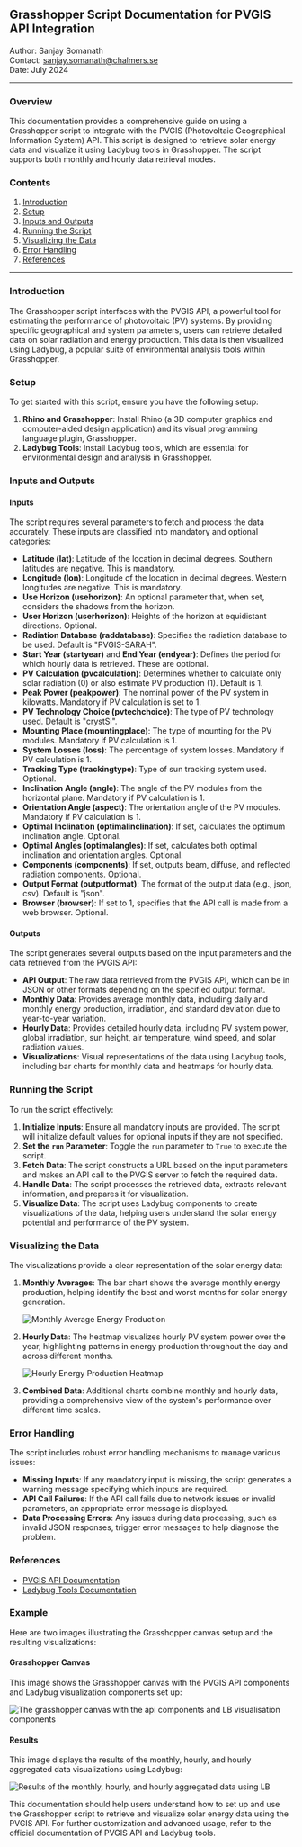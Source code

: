 ## Grasshopper Script Documentation for PVGIS API Integration
Author: Sanjay Somanath  
Contact: sanjay.somanath@chalmers.se  
Date: July 2024  

---
### Overview

This documentation provides a comprehensive guide on using a Grasshopper script to integrate with the PVGIS (Photovoltaic Geographical Information System) API. This script is designed to retrieve solar energy data and visualize it using Ladybug tools in Grasshopper. The script supports both monthly and hourly data retrieval modes.

### Contents

1. [Introduction](#introduction)
2. [Setup](#setup)
3. [Inputs and Outputs](#inputs-and-outputs)
4. [Running the Script](#running-the-script)
5. [Visualizing the Data](#visualizing-the-data)
6. [Error Handling](#error-handling)
7. [References](#references)

---

### Introduction

The Grasshopper script interfaces with the PVGIS API, a powerful tool for estimating the performance of photovoltaic (PV) systems. By providing specific geographical and system parameters, users can retrieve detailed data on solar radiation and energy production. This data is then visualized using Ladybug, a popular suite of environmental analysis tools within Grasshopper.

### Setup

To get started with this script, ensure you have the following setup:

1. **Rhino and Grasshopper**: Install Rhino (a 3D computer graphics and computer-aided design application) and its visual programming language plugin, Grasshopper.
2. **Ladybug Tools**: Install Ladybug tools, which are essential for environmental design and analysis in Grasshopper.

### Inputs and Outputs

#### Inputs

The script requires several parameters to fetch and process the data accurately. These inputs are classified into mandatory and optional categories:

- **Latitude (lat)**: Latitude of the location in decimal degrees. Southern latitudes are negative. This is mandatory.
- **Longitude (lon)**: Longitude of the location in decimal degrees. Western longitudes are negative. This is mandatory.
- **Use Horizon (usehorizon)**: An optional parameter that, when set, considers the shadows from the horizon.
- **User Horizon (userhorizon)**: Heights of the horizon at equidistant directions. Optional.
- **Radiation Database (raddatabase)**: Specifies the radiation database to be used. Default is "PVGIS-SARAH".
- **Start Year (startyear)** and **End Year (endyear)**: Defines the period for which hourly data is retrieved. These are optional.
- **PV Calculation (pvcalculation)**: Determines whether to calculate only solar radiation (0) or also estimate PV production (1). Default is 1.
- **Peak Power (peakpower)**: The nominal power of the PV system in kilowatts. Mandatory if PV calculation is set to 1.
- **PV Technology Choice (pvtechchoice)**: The type of PV technology used. Default is "crystSi".
- **Mounting Place (mountingplace)**: The type of mounting for the PV modules. Mandatory if PV calculation is 1.
- **System Losses (loss)**: The percentage of system losses. Mandatory if PV calculation is 1.
- **Tracking Type (trackingtype)**: Type of sun tracking system used. Optional.
- **Inclination Angle (angle)**: The angle of the PV modules from the horizontal plane. Mandatory if PV calculation is 1.
- **Orientation Angle (aspect)**: The orientation angle of the PV modules. Mandatory if PV calculation is 1.
- **Optimal Inclination (optimalinclination)**: If set, calculates the optimum inclination angle. Optional.
- **Optimal Angles (optimalangles)**: If set, calculates both optimal inclination and orientation angles. Optional.
- **Components (components)**: If set, outputs beam, diffuse, and reflected radiation components. Optional.
- **Output Format (outputformat)**: The format of the output data (e.g., json, csv). Default is "json".
- **Browser (browser)**: If set to 1, specifies that the API call is made from a web browser. Optional.

#### Outputs

The script generates several outputs based on the input parameters and the data retrieved from the PVGIS API:

- **API Output**: The raw data retrieved from the PVGIS API, which can be in JSON or other formats depending on the specified output format.
- **Monthly Data**: Provides average monthly data, including daily and monthly energy production, irradiation, and standard deviation due to year-to-year variation.
- **Hourly Data**: Provides detailed hourly data, including PV system power, global irradiation, sun height, air temperature, wind speed, and solar radiation values.
- **Visualizations**: Visual representations of the data using Ladybug tools, including bar charts for monthly data and heatmaps for hourly data.

### Running the Script

To run the script effectively:

1. **Initialize Inputs**: Ensure all mandatory inputs are provided. The script will initialize default values for optional inputs if they are not specified.
2. **Set the `run` Parameter**: Toggle the `run` parameter to `True` to execute the script.
3. **Fetch Data**: The script constructs a URL based on the input parameters and makes an API call to the PVGIS server to fetch the required data.
4. **Handle Data**: The script processes the retrieved data, extracts relevant information, and prepares it for visualization.
5. **Visualize Data**: The script uses Ladybug components to create visualizations of the data, helping users understand the solar energy potential and performance of the PV system.

### Visualizing the Data

The visualizations provide a clear representation of the solar energy data:

1. **Monthly Averages**: The bar chart shows the average monthly energy production, helping identify the best and worst months for solar energy generation.
   
   ![Monthly Average Energy Production](file-cLPgHrZZU7qhYe6b6hFpmzsS)
   
2. **Hourly Data**: The heatmap visualizes hourly PV system power over the year, highlighting patterns in energy production throughout the day and across different months.

   ![Hourly Energy Production Heatmap](file-cLPgHrZZU7qhYe6b6hFpmzsS)

3. **Combined Data**: Additional charts combine monthly and hourly data, providing a comprehensive view of the system's performance over different time scales.

### Error Handling

The script includes robust error handling mechanisms to manage various issues:

- **Missing Inputs**: If any mandatory input is missing, the script generates a warning message specifying which inputs are required.
- **API Call Failures**: If the API call fails due to network issues or invalid parameters, an appropriate error message is displayed.
- **Data Processing Errors**: Any issues during data processing, such as invalid JSON responses, trigger error messages to help diagnose the problem.

### References

- [PVGIS API Documentation](https://ec.europa.eu/jrc/en/pvgis)
- [Ladybug Tools Documentation](https://www.ladybug.tools/)

### Example

Here are two images illustrating the Grasshopper canvas setup and the resulting visualizations:

#### Grasshopper Canvas

This image shows the Grasshopper canvas with the PVGIS API components and Ladybug visualization components set up:

![The grasshopper canvas with the api components and LB visualisation components](ghcomponent.png)

#### Results

This image displays the results of the monthly, hourly, and hourly aggregated data visualizations using Ladybug:

![Results of the monthly, hourly, and hourly aggregated data using LB](result.png)

This documentation should help users understand how to set up and use the Grasshopper script to retrieve and visualize solar energy data using the PVGIS API. For further customization and advanced usage, refer to the official documentation of PVGIS API and Ladybug tools.